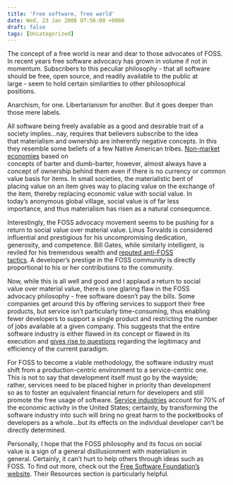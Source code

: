 ```yaml
---
title: 'Free software, free world'
date: Wed, 23 Jan 2008 07:56:00 +0000
draft: false
tags: [Uncategorized]
---
```


The concept of a free world is near and dear to those advocates of FOSS.  
In recent years free software advocacy has grown in volume if not in  
momentum. Subscribers to this peculiar philosophy - that all software  
should be free, open source, and readily available to the public at  
large - seem to hold certain similarities to other philosophical  
positions.

Anarchism, for one. Libertarianism for another. But it goes deeper than  
those mere labels.

All software being freely available as a good and desirable trait of a  
society implies…nay, requires that believers subscribe to the idea  
that materialism and ownership are inherently negative concepts. In this  
they resemble some beliefs of a few Native American tribes. [Non-market  
economies](http://anthro.palomar.edu/economy/econ_2.htm) based on  
concepts of barter and dumb-barter, however, almost always have a  
concept of ownership behind them even if there is no currency or common  
value basis for items. In small societies, the materialistic bent of  
placing value on an item gives way to placing value on the exchange of  
the item, thereby replacing economic value with social value. In  
today’s anonymous global village, social value is of far less  
importance, and thus materialism has risen as a natural consequence.

Interestingly, the FOSS advocacy movement seems to be pushing for a  
return to social value over material value. Linus Torvalds is considered  
influential and prestigious for his uncompromising dedication,  
generosity, and competence. Bill Gates, while similarly intelligent, is  
reviled for his tremendous wealth and [reputed anti-FOSS  
tactics](http://www.atm.damtp.cam.ac.uk/people/mem/papers/LHCE/halloween.html). A developer’s prestige in the FOSS community is directly proportional to his or her contributions to the community.

Now, while this is all well and good and I applaud a return to social  
value over material value, there is one glaring flaw in the FOSS  
advocacy philosophy - free software doesn’t pay the bills. Some  
companies get around this by offering services to support their free  
products, but service isn’t particularly time-consuming, thus enabling  
fewer developers to support a single product and restricting the number  
of jobs available at a given company. This suggests that the entire  
software industry is either flawed in its concept or flawed in its  
execution and [gives rise to questions](http://www.linux.com/feature/37604) regarding the legitimacy and efficiency of the current paradigm.

For FOSS to become a viable methodology, the software industry must  
shift from a production-centric environment to a service-centric one.  
This is not to say that development itself must go by the wayside;  
rather, services need to be placed higher in priority than development  
so as to foster an equivalent financial return for developers and still  
promote the free usage of software. [Service industries](http://www.census.gov/econ/www/servmenu.html) account for 70% of the economic activity in the United States; certainly, by transforming the software industry into such will bring no great harm to the pocketbooks of developers as a whole…but its effects on the individual developer can’t be directly determined.

Personally, I hope that the FOSS philosophy and its focus on social  
value is a sign of a general disillusionment with materialism in  
general. Certainly, it can’t hurt to help others through ideas such as  
FOSS. To find out more, check out the [Free Software Foundation’s  
website](http://www.fsf.org/). Their Resources section is particularly helpful.